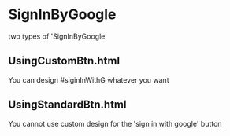 # SignInByGoogle
two types of 'SignInByGoogle'

## UsingCustomBtn.html
 
 You can design #siginInWithG whatever you want
 
## UsingStandardBtn.html

You cannot use custom design for the 'sign in with google' button
